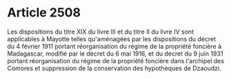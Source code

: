 # Article 2508

Les dispositions du titre XIX du livre III et du titre II du livre IV sont applicables à Mayotte telles qu'aménagées par les dispositions du décret du 4 février 1911 portant réorganisation du régime de la propriété foncière à Madagascar, modifié par le décret du 6 mai 1916, et du décret du 9 juin 1931 portant réorganisation du régime de la propriété foncière dans l'archipel des Comores et suppression de la conservation des hypothèques de Dzaoudzi.
